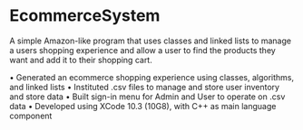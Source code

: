 # EcommerceSystem
A simple Amazon-like program that uses classes and linked lists to manage a users shopping experience and allow a user to find the products they want and add it to their shopping cart.

•	Generated an ecommerce shopping experience using classes, algorithms, and linked lists
•	Instituted .csv files to manage and store user inventory and store data
•	Built sign-in menu for Admin and User to operate on .csv data
•	Developed using XCode 10.3 (10G8), with C++ as main language component

